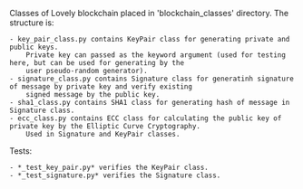 Classes of Lovely blockchain placed in 'blockchain_classes' directory. The structure is:
    
    - key_pair_class.py contains KeyPair class for generating private and public keys.
        Private key can passed as the keyword argument (used for testing here, but can be used for generating by the
        user pseudo-random generator).
    - signature_class.py contains Signature class for generatinh signature of message by private key and verify existing
        signed message by the public key.
    - sha1_class.py contains SHA1 class for generating hash of message in Signature class.
    - ecc_class.py contains ECC class for calculating the public key of private key by the Elliptic Curve Cryptography.
        Used in Signature and KeyPair classes.

Tests:

    - *_test_key_pair.py* verifies the KeyPair class.
    - *_test_signature.py* verifies the Signature class.
